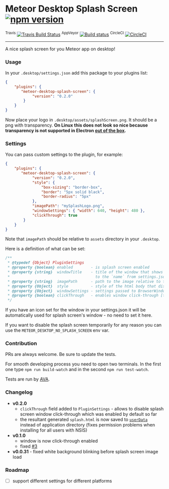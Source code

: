 # Meteor Desktop Splash Screen [![npm version](https://img.shields.io/npm/v/meteor-desktop-splash-screen.svg)](https://npmjs.org/package/meteor-desktop-splash-screen)

<sup>Travis</sup> [![Travis Build Status](https://travis-ci.org/wojtkowiak/meteor-desktop-splash-screen.svg?branch=master)](https://travis-ci.org/wojtkowiak/meteor-desktop-splash-screen) <sup>AppVeyor</sup> [![Build status](https://ci.appveyor.com/api/projects/status/f52xvrra1gouyg1t/branch/master?svg=true)](https://ci.appveyor.com/project/wojtkowiak/meteor-desktop-splash-screen) <sup>CircleCI</sup> [![CircleCI](https://circleci.com/gh/wojtkowiak/meteor-desktop-splash-screen/tree/master.svg?style=svg)](https://circleci.com/gh/wojtkowiak/meteor-desktop-splash-screen/tree/master)

---
A nice splash screen for you Meteor app on desktop!

### Usage

In your `.desktop/settings.json` add this package to your plugins list:
```json
{
    "plugins": {
       "meteor-desktop-splash-screen": {
            "version": "0.2.0"
        }
    }
}
```
Now place your logo in `.desktop/assets/splashScreen.png`. It should be a png with transparency.
__On Linux this does not look so nice because transparency is not supported in Electron [out of the box](https://github.com/electron/electron/blob/master/docs/api/frameless-window.md#limitations).__
 
### Settings

You can pass custom settings to the plugin, for example:
```json
{
    "plugins": {
       "meteor-desktop-splash-screen": {
            "version": "0.2.0",
            "style": { 
                "box-sizing": "border-box",
                "border": "5px solid black",
                "border-radius": "5px"
            },
            "imagePath": "mySplashLogo.png",
            "windowSettings": { "width": 640, "height": 480 },
            "clickThrough": true
        }
    }
}
```
Note that `imagePath` should be relative to `assets` directory in your `.desktop`.

Here is a definition of what can be set:
```javascript
/**
 * @typedef {Object} PluginSettings
 * @property {boolean} enabled        - is splash screen enabled
 * @property {string}  windowTitle    - title of the window that shows splash screen - it defaults
 *                                      to the `name` from settings.json
 * @property {string}  imagePath      - path to the image relative to the .desktop dir
 * @property {Object}  style          - style of the html body that displays the image
 * @property {Object}  windowSettings - settings passed to BrowserWindow
 * @property {boolean} clickThrough   - enables window click-through [true by default]
 */
```

If you have an icon set for the window in your settings.json it will be automatically used for splash screen's window - no need to set it here.

If you want to disable the splash screen temporarily for any reason you can use the `METEOR_DESKTOP_NO_SPLASH_SCREEN` env var.  

### Contribution

PRs are always welcome. Be sure to update the tests.

For smooth developing process you need to open two terminals. In the first one type `npm run build-watch` and in the second `npm run test-watch`. 

Tests are run by [AVA](https://github.com/avajs).

### Changelog
- **v0.2.0**
    - `clickThrough` field added to `PluginSettings` - allows to disable splash screen window 
    click-through which was enabled by default so far
    - the resultant generated `splash.html` is now saved to 
    [`userData`](http://electron.atom.io/docs/api/app/#appgetpathname)
      instead of application directory (fixes permission problems when installing for all users 
      with NSIS)
- **v0.1.0**
    - window is now click-through enabled
    - fixed [#3](https://github.com/wojtkowiak/meteor-desktop-splash-screen/issues/3)
- **v0.0.31** - fixed white background blinking before splash screen image load

### Roadmap

- [ ] support different settings for different platforms
 
